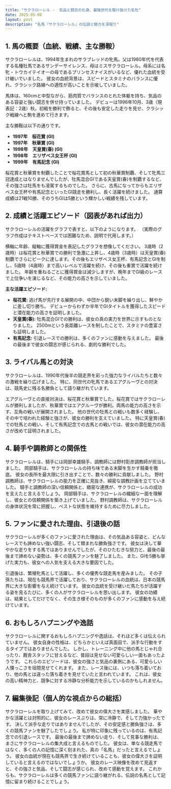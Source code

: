```yaml
---
title: "サクラローレル -  気品と闘志の化身、最強世代を駆け抜けた名牝"
date: 2025-05-08
layout: post
description: "名馬『サクラローレル』の伝説と魅力を深堀り"
---
```


## 1. 馬の概要（血統、戦績、主な勝鞍）

サクラローレルは、1994年生まれのサラブレッドの牝馬。父は1980年代を代表する名種牡馬であるサンデーサイレンス、母はミスサクラローレル。母系には名牝・トウカイテイオーの母であるプリンセスナイスがいるなど、優れた血統を受け継いでいました。  彼女の血統背景は、スピードとスタミナのバランスに優れ、クラシック路線への適性が高いことを示唆していました。

馬体は、160cmと中型ながら、筋肉質でバランスのとれた体躯を持ち、気品のある容姿と強い闘志を併せ持っていました。  デビューは1996年10月、3歳（現表記：2歳）秋。初戦を勝利で飾ると、その後も安定した走りを見せ、クラシック戦線へと駒を進めて行きます。

主な勝鞍は以下の通りです。

* **1997年　桜花賞 (GI)**
* **1997年　秋華賞 (GI)**
* **1998年　天皇賞(春) (GI)**
* **1998年　エリザベス女王杯 (GI)**
* **1999年　有馬記念 (GI)**

桜花賞と秋華賞を制覇したことで桜花賞馬として初の秋華賞制覇、そして牝馬三冠達成とはなりませんでしたが、牡馬混合GIである天皇賞(春)を制覇するなど、その強さは牡馬をも凌駕するものでした。  さらに、古馬になってからもエリザベス女王杯や有馬記念といったGI競走を勝利し、長く活躍を続けました。  通算成績は21戦10勝、そのうちGIは5勝という輝かしい戦績を残しています。


## 2. 成績と活躍エピソード（図表があれば出力）

サクラローレルの活躍をグラフで表すと、以下のようになります。  （実際のグラフ作成はテキストベースでは困難なため、説明で代用します。）

横軸に年齢、縦軸に獲得賞金を表記したグラフを想像してください。  3歳時（2歳時）は桜花賞と秋華賞での勝利で急激に上昇し、4歳時（3歳時）は天皇賞(春)制覇でさらにピークに達します。その後もエリザベス女王杯、有馬記念とGIを制し、5歳時（4歳時）まで高いレベルで活躍を続け、その後も重賞で活躍を続けました。  年齢を重ねるごとに獲得賞金は減少しますが、晩年までGI級のレースで上位争いを演じるなど、その能力の高さを示していました。

**主な活躍エピソード:**

* **桜花賞:**  逃げ馬が先行する展開の中、中団から鋭い末脚を繰り出し、鮮やかに差し切り勝ち。  デビューからわずか半年でGIタイトルを獲得したスピードと潜在能力の高さを証明しました。
* **天皇賞(春):**  牡馬混合GIでの勝利は、彼女の真の実力を世界に示すものとなりました。  2500mという長距離レースを制したことで、スタミナの豊富さも証明しました。
* **有馬記念:**  引退レースでの勝利は、多くのファンに感動を与えました。  最後の最後まで彼女の闘志が感じられる、劇的な勝利でした。


## 3. ライバル馬との対決

サクラローレルは、1990年代後半の競走界を彩った強力なライバルたちと数々の激戦を繰り広げました。  特に、同世代の牝馬であるエアグルーヴとの対決は、競馬史に残る名勝負として語り継がれています。

エアグルーヴとの直接対決は、桜花賞と秋華賞でした。桜花賞ではサクラローレルが勝利しましたが、秋華賞ではエアグルーヴが勝利。両馬の能力の高さを示す、互角の戦いが展開されました。  他の世代の牡馬との戦いも数多く経験し、その中で培われた経験と強さが、彼女の勝利を支えていました。  特に天皇賞(春)での牡馬との戦い、そして有馬記念での古馬との戦いでは、彼女の潜在能力の高さが改めて証明されました。


## 4. 騎手や調教師との関係性

サクラローレルは、騎手には岡部幸雄騎手、調教師には野村彰彦調教師が担当しました。  岡部騎手は、サクラローレルの持ち味である末脚を生かす騎乗を徹底。  彼女の長所を最大限に引き出すことで、数々の勝利に貢献しました。  野村調教師は、サクラローレルの能力を正確に見抜き、綿密な調教計画を立てていました。  騎手と調教師の深い信頼関係と、緻密な連携が、サクラローレルの成功を支えたと言えるでしょう。  岡部騎手は、サクラローレルの繊細な一面を理解し、彼女との信頼関係を築き上げていました。  野村調教師は、サクラローレルの身体状況を常に把握し、ベストな状態を維持するために尽力しました。


## 5. ファンに愛された理由、引退後の話

サクラローレルが多くのファンに愛された理由は、その気品ある容姿と、どんなレースでも諦めない強い闘志、そして類まれな勝負強さです。  彼女は決して華やかな走りをする馬ではありませんでしたが、そのひたむきな努力と、最後の最後まで諦めない姿勢は、多くの競馬ファンを魅了しました。  また、GIを5勝も挙げた実力も、彼女への人気を支える大きな要因でした。

引退後は、繁殖牝馬として活躍し、多くの優秀な競走馬を産みました。  その子孫たちは、現在も競馬界で活躍しており、サクラローレルの血統は、日本の競馬界に大きな影響を与え続けています。  彼女の血統を受け継いだ馬たちが活躍する姿を見るたびに、多くの人がサクラローレルを思い出します。  彼女の功績は、結果としてだけでなく、その生き様そのものが多くのファンに感動を与え続けています。


## 6. おもしろハプニングや逸話

サクラローレルに関するおもしろハプニングや逸話は、それほど多くは伝えられていません。  彼女自身の性格は、どちらかといえば真面目で、派手な行動をするタイプではありませんでした。  しかし、トレーニング中に他の馬とじゃれ合ったり、厩舎スタッフに甘えるなど、普段は見せない可愛らしい一面もあったようです。  これらのエピソードは、彼女の強さと気品の裏側にある、可愛らしい人懐っこさを垣間見せてくれます。  また、レース後には、いつも落ち着いており、他の馬とは違った落ち着きを見せていたと言われています。  これは、彼女の高い精神力と、競争に対する冷静な分析能力を示しているのかもしれません。


## 7. 編集後記（個人的な視点からの総括）

サクラローレルを取り上げてみて、改めて彼女の偉大さを実感しました。  華やかな活躍とは対照的に、彼女のレースぶりは、常に冷静で、そして力強かったです。  決して派手な走りではありませんでしたが、その安定感と勝負強さは、多くの競馬ファンを魅了したでしょう。  私が特に印象に残っているのは、有馬記念での引退レースです。  最後の最後まで諦めない走り、そして見事な勝利は、まさにサクラローレルの集大成と言えるものでした。  彼女は、単なる競走馬ではなく、多くの人の記憶に深く刻まれた、真の「名馬」だったと言えるでしょう。  彼女の血統が現在も競馬界で生き続けていることも、彼女の偉大さを証明していると言えるのではないでしょうか。  彼女のレース映像を改めて見返すと、その強さと気品、そして闘志が感じられ、改めて感動を覚えます。  これからも、サクラローレルは多くの競馬ファンに語り継がれる、伝説の名馬として記憶に留まり続けることでしょう。
